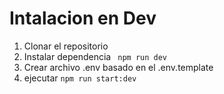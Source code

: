 # Intalacion en Dev

1. Clonar el repositorio
2. Instalar dependencia ` npm run dev`
3. Crear archivo .env basado en el .env.template
4. ejecutar `npm run start:dev `
